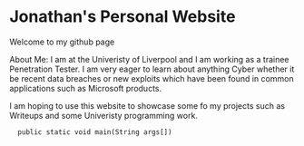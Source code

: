 # Jonathan's Personal Website
Welcome to my github page 

About Me:
I am at the Univeristy of Liverpool and I am working as a trainee Penetration Tester. I am very eager to learn about anything Cyber whether it be recent data breaches or new exploits which have been found in common applications such as Microsoft products.

I am hoping to use this website to showcase some fo my projects such as Writeups and some Univeristy programming work. 

```
  public static void main(String args[])
```  
  

